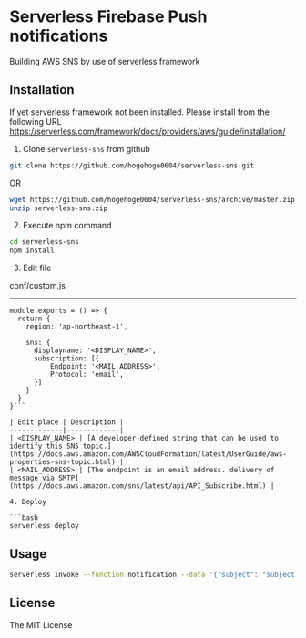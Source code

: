# Serverless Firebase Push notifications

Building AWS SNS by use of serverless framework

## Installation

If yet serverless framework not been installed. Please install from the following URL
https://serverless.com/framework/docs/providers/aws/guide/installation/

1. Clone `serverless-sns` from github
```bash
git clone https://github.com/hogehoge0604/serverless-sns.git
```
OR
```bash
wget https://github.com/hogehoge0604/serverless-sns/archive/master.zip -O serverless-sns.zip
unzip serverless-sns.zip
```

2. Execute npm command
```bash
cd serverless-sns
npm install
```

3. Edit file  

conf/custom.js
___
```
module.exports = () => {
  return {
    region: 'ap-northeast-1',

    sns: {
      displayname: '<DISPLAY_NAME>',
      subscription: [{
          Endpoint: '<MAIL_ADDRESS>',
          Protocol: 'email',
      }]
    }
  }
}```

| Edit place | Description |
-------------|-------------|
| <DISPLAY_NAME> | [A developer-defined string that can be used to identify this SNS topic.](https://docs.aws.amazon.com/AWSCloudFormation/latest/UserGuide/aws-properties-sns-topic.html) |
| <MAIL_ADDRESS> | [The endpoint is an email address. delivery of message via SMTP](https://docs.aws.amazon.com/sns/latest/api/API_Subscribe.html) |

4. Deploy

```bash
serverless deploy
```

## Usage
```bash
serverless invoke --function notification --data '{"subject": "subject test", "message": "message test"}'
```

## License
The MIT License
